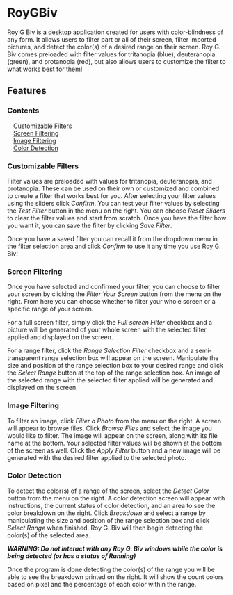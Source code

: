# RoyGBiv
Roy G Biv is a desktop application created for users with color-blindness of any form. It allows users to filter part or all of their screen, filter imported pictures, and detect the color(s) of a desired range on their screen. Roy G. Biv comes preloaded with filter values for tritanopia (blue), deuteranopia (green), and protanopia (red), but also allows users to customize the filter to what works best for them!

## Features
### Contents

&emsp;[Customizable Filters](#customizable-filters) <br>
&emsp;[Screen Filtering](#screen-filtering) <br>
&emsp;[Image Filtering](#image-filtering) <br>
&emsp;[Color Detection](#color-detection) <br>

### Customizable Filters
Filter values are preloaded with values for tritanopia, deuteranopia, and protanopia. These can be used on their own or customized and combined to create a filter that works best for you. After selecting your filter values using the sliders click _Confirm_. You can test your filter values by selecting the _Test Filter_ button in the menu on the right. You can choose _Reset Sliders_ to clear the filter values and start from scratch. Once you have the filter how you want it, you can save the filter by clicking _Save Filter_. 

Once you have a saved filter you can recall it from the dropdown menu in the filter selection area and click _Confirm_ to use it any time you use Roy G. Biv!

### Screen Filtering
Once you have selected and confirmed your filter, you can choose to filter your screen by clicking the _Filter Your Screen_ button from the menu on the right. From here you can choose whether to filter your whole screen or a specific range of your screen. 

For a full screen filter, simply click the _Full screen Filter_ checkbox and a picture will be generated of your whole screen with the selected filter applied and displayed on the screen.

For a range filter, click the _Range Selection Filter_ checkbox and a semi-transparent range selection box will appear on the screen. Manipulate the size and position of the range selection box to your desired range and click the _Select Range_ button at the top of the range selection box. An image of the selected range with the selected filter applied will be generated and displayed on the screen.

### Image Filtering
To filter an image, click _Filter a Photo_ from the menu on the right. A screen will appear to browse files. Click _Browse Files_ and select the image you would like to filter. The image will appear on the screen, along with its file name at the bottom. Your selected filter values will be shown at the bottom of the screen as well. Click the _Apply Filter_ button and a new image will be generated with the desired filter applied to the selected photo.

### Color Detection
To detect the color(s) of a range of the screen, select the _Detect Color_ button from the menu on the right. A color detection screen will appear with instructions, the current status of color detection, and an area to see the color breakdown on the right. Click _Breakdown_ and select a range by manipulating the size and position of the range selection box and click _Select Range_ when finished. Roy G. Biv will then begin detecting the color(s) of the selected area.

**_WARNING: Do not interact with any Roy G. Biv windows while the color is being detected (or has a status of Running)_**

Once the program is done detecting the color(s) of the range you will be able to see the breakdown printed on the right. It will show the count colors based on pixel and the percentage of each color within the range. 


